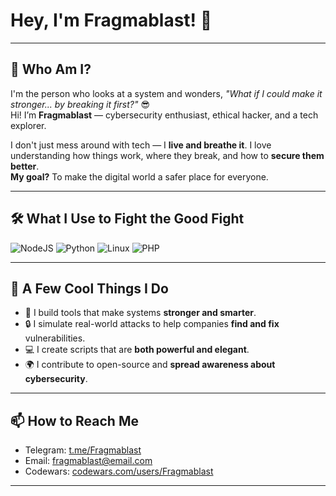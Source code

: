 # Hey, I'm Fragmablast! 👋

---

## 🧠 Who Am I?

I'm the person who looks at a system and wonders, *"What if I could make it stronger... by breaking it first?"* 😎  
Hi! I’m **Fragmablast** — cybersecurity enthusiast, ethical hacker, and a tech explorer.

I don't just mess around with tech — I **live and breathe it**. I love understanding how things work, where they break, and how to **secure them better**.  
**My goal?** To make the digital world a safer place for everyone.

---

## 🛠 What I Use to Fight the Good Fight

![NodeJS](https://img.shields.io/badge/-NodeJS-339933?logo=node.js&logoColor=white&style=for-the-badge)
![Python](https://img.shields.io/badge/-Python-3776AB?logo=python&logoColor=white&style=for-the-badge)
![Linux](https://img.shields.io/badge/-Linux-FCC624?logo=linux&logoColor=black&style=for-the-badge)
![PHP](https://img.shields.io/badge/-PHP-777BB4?logo=php&logoColor=white&style=for-the-badge)

---

## 🧩 A Few Cool Things I Do

- 🚀 I build tools that make systems **stronger and smarter**.
- 🔒 I simulate real-world attacks to help companies **find and fix** vulnerabilities.
- 💻 I create scripts that are **both powerful and elegant**.
- 🌍 I contribute to open-source and **spread awareness about cybersecurity**.

---

## 📫 How to Reach Me

- Telegram: [t.me/Fragmablast](https://t.me/Fragmablast)  
- Email: fragmablast@email.com  
- Codewars: [codewars.com/users/Fragmablast](https://codewars.com/users/Fragmablast)

---

